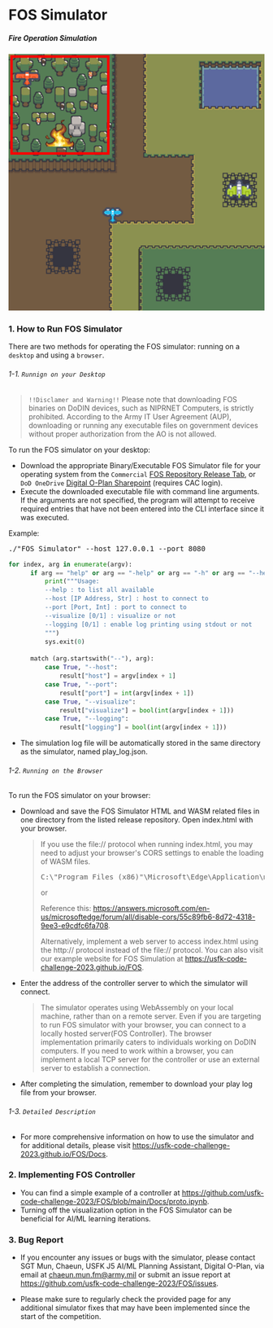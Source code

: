 # FOS Simulator
##### Fire Operation Simulation
![FOS Map Sample](./Docs/MapPreview.png)

### 1. How to Run FOS Simulator
There are two methods for operating the FOS simulator: running on a `desktop` and using a `browser`.
###### 1-1. `Runnign on your Desktop`
> `!!Disclamer and Warning!!` Please note that downloading FOS binaries on DoDIN devices, such as NIPRNET Computers, is strictly prohibited. According to the Army IT User Agreement (AUP), downloading or running any executable files on government devices without proper authorization from the AO is not allowed.

To run the FOS simulator on your desktop:

* Download the appropriate Binary/Executable FOS Simulator file for your operating system from the
`Commercial`
[FOS Repository Release Tab](https://github.com/usfk-code-challenge-2023/FOS/releases), or
`DoD OneDrive`
[Digital O-Plan Sharepoint](https://armyeitaas.sharepoint-mil.us/:f:/t/DigitalO-Plan/EnqjykZrxFJOiZWOVMpqIeEBrrfoFucv0IEQZlKifhW9vw?e=qY7U0h) (requires CAC login).
* Execute the downloaded executable file with command line arguments. If the arguments are not specified, the program will attempt to receive required entries that have not been entered into the CLI interface since it was executed.

Example:

  <pre>./"FOS Simulator" --host 127.0.0.1 --port 8080</pre>
  ```python
  for index, arg in enumerate(argv):
        if arg == "help" or arg == "-help" or arg == "-h" or arg == "--help":
            print("""Usage:
            --help : to list all available
            --host [IP Address, Str] : host to connect to
            --port [Port, Int] : port to connect to
            --visualize [0/1] : visualize or not
            --logging [0/1] : enable log printing using stdout or not
            """)
            sys.exit(0)

        match (arg.startswith("--"), arg):
            case True, "--host":
                result["host"] = argv[index + 1]
            case True, "--port":
                result["port"] = int(argv[index + 1])
            case True, "--visualize":
                result["visualize"] = bool(int(argv[index + 1]))
            case True, "--logging":
                result["logging"] = bool(int(argv[index + 1]))
  ```
* The simulation log file will be automatically stored in the same directory as the simulator, named play_log.json.

###### 1-2. `Running on the Browser`

To run the FOS simulator on your browser:
* Download and save the FOS Simulator HTML and WASM related files in one directory from the listed release repository. Open index.html with your browser.
  > If you use the file:// protocol when running index.html, you may need to adjust your browser's CORS settings to enable the loading of WASM files.
  > <pre>C:\"Program Files (x86)"\Microsoft\Edge\Application\msedge.exe --disable-web-security --user-data-dir="C:\Users\_YOUR_USER_NAME__\Desktop\FOSWEB"</pre>
  > or
  > 
  > Reference this: https://answers.microsoft.com/en-us/microsoftedge/forum/all/disable-cors/55c89fb6-8d72-4318-9ee3-e9cdfc6fa708.
  > 
  > Alternatively, implement a web server to access index.html using the http:// protocol instead of the file:// protocol. You can also visit our example website for FOS Simulation at https://usfk-code-challenge-2023.github.io/FOS.
  
* Enter the address of the controller server to which the simulator will connect.
  
  > The simulator operates using WebAssembly on your local machine, rather than on a remote server. Even if you are targeting to run FOS simulator with your browser, you can connect to a locally hosted server(FOS Controller). The browser implementation primarily caters to individuals working on DoDIN computers. If you need to work within a browser, you can implement a local TCP server for the controller or use an external server to establish a connection.

* After completing the simulation, remember to download your play log file from your browser.

###### 1-3. `Detailed Description`
* For more comprehensive information on how to use the simulator and for additional details, please visit https://usfk-code-challenge-2023.github.io/FOS/Docs.

### 2. Implementing FOS Controller
* You can find a simple example of a controller at https://github.com/usfk-code-challenge-2023/FOS/blob/main/Docs/proto.ipynb.
* Turning off the visualization option in the FOS Simulator can be beneficial for AI/ML learning iterations.

### 3. Bug Report
* If you encounter any issues or bugs with the simulator, please contact SGT Mun, Chaeun, USFK J5 AI/ML Planning Assistant, Digital O-Plan, via email at chaeun.mun.fm@army.mil or submit an issue report at https://github.com/usfk-code-challenge-2023/FOS/issues.

* Please make sure to regularly check the provided page for any additional simulator fixes that may have been implemented since the start of the competition.
